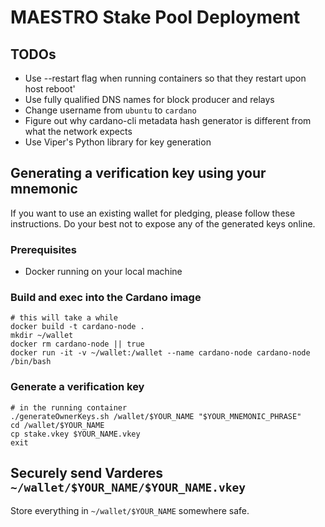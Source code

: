 # MAESTRO Stake Pool Deployment

## TODOs
* Use --restart flag when running containers so that they restart upon host reboot'
* Use fully qualified DNS names for block producer and relays
* Change username from `ubuntu` to `cardano`
* Figure out why cardano-cli metadata hash generator is different from what the network expects
* Use Viper's Python library for key generation

## Generating a verification key using your mnemonic
If you want to use an existing wallet for pledging, please follow these instructions. Do your best not to expose any of the generated keys online. 

### Prerequisites
* Docker running on your local machine

### Build and exec into the Cardano image

```
# this will take a while
docker build -t cardano-node .
mkdir ~/wallet
docker rm cardano-node || true
docker run -it -v ~/wallet:/wallet --name cardano-node cardano-node /bin/bash
```

### Generate a verification key

```
# in the running container
./generateOwnerKeys.sh /wallet/$YOUR_NAME "$YOUR_MNEMONIC_PHRASE"
cd /wallet/$YOUR_NAME
cp stake.vkey $YOUR_NAME.vkey
exit
```

## Securely send Varderes `~/wallet/$YOUR_NAME/$YOUR_NAME.vkey`

Store everything in `~/wallet/$YOUR_NAME` somewhere safe.
